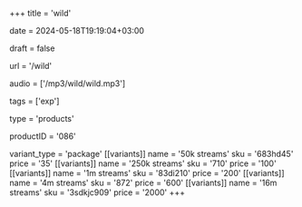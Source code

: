 +++
title = 'wild'

date = 2024-05-18T19:19:04+03:00

draft = false

url = '/wild'

audio = ['/mp3/wild/wild.mp3']

tags = ['exp']

type = 'products'

productID = '086'

variant_type = 'package'
[[variants]]
name = '50k streams'
sku = '683hd45'
price = '35'
[[variants]]
name = '250k streams'
sku = '710'
price = '100'
[[variants]]
name = '1m streams'
sku = '83di210'
price = '200'
[[variants]]
name = '4m streams'
sku = '872'
price = '600'
[[variants]]
name = '16m streams'
sku = '3sdkjc909'
price = '2000'
+++
